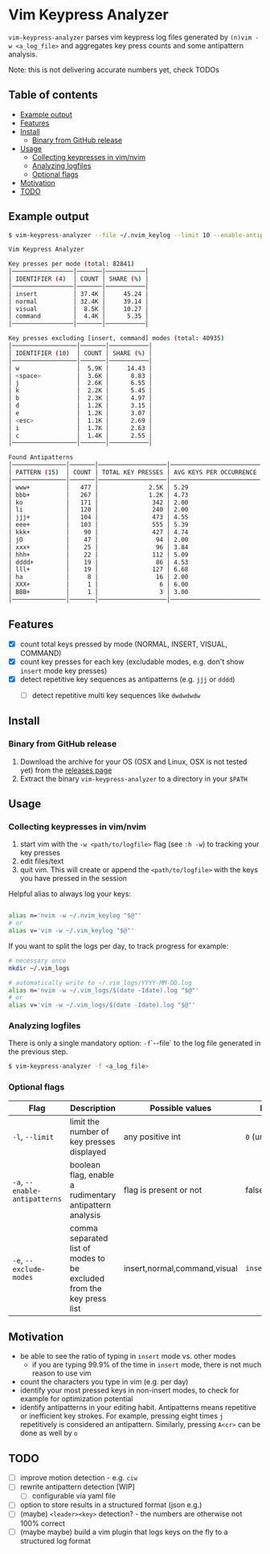 # Vim Keypress Analyzer

`vim-keypress-analyzer` parses vim keypress log files generated by
`(n)vim -w <a_log_file>` and aggregates key press counts and some antipattern analysis.

Note: this is not delivering accurate numbers yet, check TODOs

## Table of contents

* [Example output](#example-output)
* [Features](#features)
* [Install](#install)
  * [Binary from GitHub release](#binary-from-github-release)
* [Usage](#usage)
  * [Collecting keypresses in vim/nvim](#collecting-keypresses-in-vim/nvim)
  * [Analyzing logfiles](#analyzing-logfiles)
  * [Optional flags](#optional-flags)
* [Motivation](#motivation)
* [TODO](#todo)

## Example output

```sh
$ vim-keypress-analyzer --file ~/.nvim_keylog --limit 10 --enable-antipatterns

Vim Keypress Analyzer

Key presses per mode (total: 82841)
│─────────────────│───────│───────────│
│ IDENTIFIER (4)  │ COUNT │ SHARE (%) │
│─────────────────│───────│───────────│
│ insert          │ 37.4K │     45.24 │
│ normal          │ 32.4K │     39.14 │
│ visual          │  8.5K │     10.27 │
│ command         │  4.4K │      5.35 │
│─────────────────│───────│───────────│

Key presses excluding [insert, command] modes (total: 40935)
│──────────────────│───────│───────────│
│ IDENTIFIER (10)  │ COUNT │ SHARE (%) │
│──────────────────│───────│───────────│
│ w                │  5.9K │     14.43 │
│ <space>          │  3.6K │      8.83 │
│ j                │  2.6K │      6.55 │
│ k                │  2.2K │      5.45 │
│ b                │  2.3K │      4.97 │
│ d                │  1.2K │      3.15 │
│ e                │  1.2K │      3.07 │
│ <esc>            │  1.1K │      2.69 │
│ i                │  1.7K │      2.63 │
│ c                │  1.4K │      2.55 │
│──────────────────│───────│───────────│

Found Antipatterns
│───────────────│───────│───────────────────│─────────────────────────│
│ PATTERN (15)  │ COUNT │ TOTAL KEY PRESSES │ AVG KEYS PER OCCURRENCE │
│───────────────│───────│───────────────────│─────────────────────────│
│ www+          │   477 │              2.5K │ 5.29                    │
│ bbb+          │   267 │              1.2K │ 4.73                    │
│ ko            │   171 │               342 │ 2.00                    │
│ li            │   120 │               240 │ 2.00                    │
│ jjj+          │   104 │               473 │ 4.55                    │
│ eee+          │   103 │               555 │ 5.39                    │
│ kkk+          │    90 │               427 │ 4.74                    │
│ jO            │    47 │                94 │ 2.00                    │
│ xxx+          │    25 │                96 │ 3.84                    │
│ hhh+          │    22 │               112 │ 5.09                    │
│ dddd+         │    19 │                86 │ 4.53                    │
│ lll+          │    19 │               127 │ 6.68                    │
│ ha            │     8 │                16 │ 2.00                    │
│ XXX+          │     1 │                 6 │ 6.00                    │
│ BBB+          │     1 │                 3 │ 3.00                    │
│───────────────│───────│───────────────────│─────────────────────────│
```

## Features

- [x] count total keys pressed by mode (NORMAL, INSERT, VISUAL, COMMAND)
- [x] count key presses for each key (excludable modes, e.g. don't show
  `insert` mode key presses)
- [x] detect repetitive key sequences as antipatterns (e.g. `jjj` or `dddd`)
  - [ ] detect repetitive multi key sequences like `dwdwdwdw`


## Install

### Binary from GitHub release

1. Download the archive for your OS (OSX and Linux, OSX is not tested yet) from the [releases page](https://github.com/phux/vim-keypress-analyzer/releases)
1. Extract the binary `vim-keypress-analyzer` to a directory in your `$PATH`

## Usage

### Collecting keypresses in vim/nvim

1. start vim with the `-w <path/to/logfile>` flag (see `:h -w`) to tracking
   your key presses
1. edit files/text
1. quit vim. This will create or append the `<path/to/logfile>` with the
   keys you have pressed in the session

Helpful alias to always log your keys:

```sh

alias n='nvim -w ~/.nvim_keylog "$@"'
# or
alias v='vim -w ~/.vim_keylog "$@"'
```

If you want to split the logs per day, to track progress for example:

```sh
# necessary once
mkdir ~/.vim_logs

# automatically write to ~/.vim_logs/YYYY-MM-DD.log
alias n='nvim -w ~/.vim_logs/$(date -Idate).log "$@"'
# or
alias v='vim -w ~/.vim_logs/$(date -Idate).log "$@"'
```

### Analyzing logfiles

There is only a single mandatory option: `-f`\`--file` to the log file generated in the previous step.

```sh
$ vim-keypress-analyzer -f <a_log_file>
```

### Optional flags

| Flag                          | Description                                                          | Possible values              | Default          |
|-------------------------------|----------------------------------------------------------------------|------------------------------|------------------|
| `-l`, `--limit`               | limit the number of key presses displayed                            | any positive int             | `0` (unlimited)  |
| `-a`, `--enable-antipatterns` | boolean flag, enable a rudimentary antipattern analysis              | flag is present or not       | false            |
| `-e`, `--exclude-modes`       | comma separated list of modes to be excluded from the key press list | insert,normal,command,visual | `insert,command` |

## Motivation

- be able to see the ratio of typing in `insert` mode vs. other modes
  - if you are typing 99.9% of the time in `insert` mode, there is not much reason to use vim
- count the characters you type in vim (e.g. per day)
- identify your most pressed keys in non-insert modes, to check for example for
  optimization potential
- identify antipatterns in your editing habit. Antipatterns means repetitive or inefficient key strokes.
  For example, pressing eight times `j` repetitively is considered an
  antipattern. Similarly, pressing `A<cr>` can be done as well by `o`

## TODO

- [ ] improve motion detection - e.g. `ciw`
- [ ] rewrite antipattern detection [WIP]
  - [ ] configurable via yaml file
- [ ] option to store results in a structured format (json e.g.)
- [ ] (maybe) `<leader><key>` detection? - the numbers are otherwise not 100% correct
- [ ] (maybe maybe) build a vim plugin that logs keys on the fly to a structured log format
